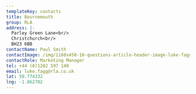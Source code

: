 ```yaml
---
templateKey: contacts
title: Bournemouth
group: RLA
address: |-
  Parley Green Lane<br/>
  Christchurch<br/>
  BH23 6BB
contactName: Paul Smith
contactImage: /img/1160x450-10-questions-article-header-image-luke-fagg.jpg
contactRole: Marketing Manager
tel: +44 (0)1202 597 140
email: luke.fagg@rla.co.uk
lat: 50.774332
lng: -1.862702
---
```



